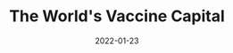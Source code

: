 ---
title: The World's Vaccine Capital
summary: "
Interview for **The Forbes** on the successful COVID-19 campaign vaccination in São Paulo."
tags: ['Press']
date: "2022-01-23"

# Optional external URL for project (replaces project detail page).
external_link: "https://www.forbes.com/sites/christinero/2022/01/23/how-so-paulo-became-the-worlds-vaccine-capital/"

image:
  preview_only: true
  url: "https://specials-images.forbesimg.com/imageserve/61ed3ce3f36b400a1b4cef6b/Two-men-in-a-car-with-the-windows-down--One-is-receiving-an-injection-in-his-arm-/960x0.jpg"
  full_image: true
#links:
#- icon: twitter
#  icon_pack: fab
#  name: Follow
#  url: https://twitter.com/georgecushen
url_code: ""
url_pdf: ""
url_slides: ""
url_video: ""

# Slides (optional).
#   Associate this project with Markdown slides.
#   Simply enter your slide deck's filename without extension.
#   E.g. `slides = "example-slides"` references `content/slides/example-slides.md`.
#   Otherwise, set `slides = ""`.
# slides: example
---